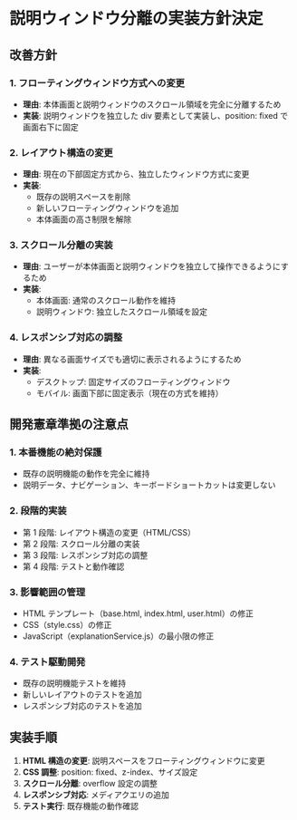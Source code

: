 # 説明ウィンドウ分離の実装方針決定

## 改善方針

### 1. フローティングウィンドウ方式への変更

- **理由**: 本体画面と説明ウィンドウのスクロール領域を完全に分離するため
- **実装**: 説明ウィンドウを独立した div 要素として実装し、position: fixed で画面右下に固定

### 2. レイアウト構造の変更

- **理由**: 現在の下部固定方式から、独立したウィンドウ方式に変更
- **実装**:
  - 既存の説明スペースを削除
  - 新しいフローティングウィンドウを追加
  - 本体画面の高さ制限を解除

### 3. スクロール分離の実装

- **理由**: ユーザーが本体画面と説明ウィンドウを独立して操作できるようにするため
- **実装**:
  - 本体画面: 通常のスクロール動作を維持
  - 説明ウィンドウ: 独立したスクロール領域を設定

### 4. レスポンシブ対応の調整

- **理由**: 異なる画面サイズでも適切に表示されるようにするため
- **実装**:
  - デスクトップ: 固定サイズのフローティングウィンドウ
  - モバイル: 画面下部に固定表示（現在の方式を維持）

## 開発憲章準拠の注意点

### 1. 本番機能の絶対保護

- 既存の説明機能の動作を完全に維持
- 説明データ、ナビゲーション、キーボードショートカットは変更しない

### 2. 段階的実装

- 第 1 段階: レイアウト構造の変更（HTML/CSS）
- 第 2 段階: スクロール分離の実装
- 第 3 段階: レスポンシブ対応の調整
- 第 4 段階: テストと動作確認

### 3. 影響範囲の管理

- HTML テンプレート（base.html, index.html, user.html）の修正
- CSS（style.css）の修正
- JavaScript（explanationService.js）の最小限の修正

### 4. テスト駆動開発

- 既存の説明機能テストを維持
- 新しいレイアウトのテストを追加
- レスポンシブ対応のテストを追加

## 実装手順

1. **HTML 構造の変更**: 説明スペースをフローティングウィンドウに変更
2. **CSS 調整**: position: fixed、z-index、サイズ設定
3. **スクロール分離**: overflow 設定の調整
4. **レスポンシブ対応**: メディアクエリの追加
5. **テスト実行**: 既存機能の動作確認
